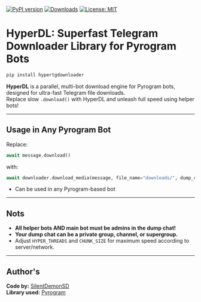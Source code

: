 [![PyPI version](https://badge.fury.io/py/hypertgdownloader.svg)](https://pypi.org/project/hypertgdownloader/)
[![Downloads](https://pepy.tech/badge/hypertgdownloader)](https://pepy.tech/project/hypertgdownloader)
[![License: MIT](https://img.shields.io/badge/License-MIT-blue.svg)](https://opensource.org/licenses/MIT)

# HyperDL: Superfast Telegram Downloader Library for Pyrogram Bots

```bash
pip install hypertgdownloader
```

**HyperDL** is a parallel, multi-bot download engine for Pyrogram bots, designed for ultra-fast Telegram file downloads.  
Replace slow `.download()` with HyperDL and unleash full speed using helper bots!

---
## Usage in Any Pyrogram Bot

Replace:
```python
await message.download()
```
with:
```python
await downloader.download_media(message, file_name="downloads/", dump_chat=LEECH_DUMP_CHAT)
```
- Can be used in any Pyrogram-based bot
---

## Nots 

- **All helper bots AND main bot must be admins in the dump chat!**
- **Your dump chat can be a private group, channel, or supergroup.**
- Adjust `HYPER_THREADS` and `CHUNK_SIZE` for maximum speed according to server/network.

---

## Author's

**Code by:** [SilentDemonSD](https://github.com/SilentDemonSD)  
**Library used:** [Pyrogram](https://github.com/pyrogram/pyrogram)
  

